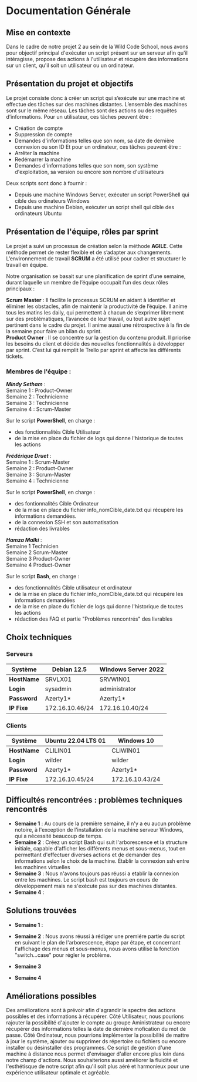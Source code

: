 # Documentation Générale

## Mise en contexte

Dans le cadre de notre projet 2 au sein de la Wild Code School, nous avons pour objectif principal d'exécuter un script présent sur un serveur afin qu'il intéragisse, propose des actions à l'utilisateur et récupère des informations sur un client, qu'il soit un utilisateur ou un ordinateur.

## Présentation du projet et objectifs

Le projet consiste donc à créer un script qui s’exécute sur une machine et effectue des tâches sur des machines distantes.
L’ensemble des machines sont sur le même réseau.
Les tâches sont des actions ou des requêtes d’informations. Pour un utilisateur, ces tâches peuvent être :

- Création de compte
- Suppression de compte
- Demandes d'informations telles que son nom, sa date de dernière connexion ou son ID
  Et pour un ordinateur, ces tâches peuvent être :
- Arrêter la machine
- Redémarrer la machine
- Demandes d'informations telles que son nom, son système d'exploitation, sa version ou encore son nombre d'utilisateurs

Deux scripts sont donc à fournir :

- Depuis une machine Windows Server, exécuter un script PowerShell qui cible des ordinateurs Windows
- Depuis une machine Debian, exécuter un script shell qui cible des ordinateurs Ubuntu

## Présentation de l'équipe, rôles par sprint

Le projet a suivi un processus de création selon la méthode **AGILE**. Cette méthode permet de rester flexible et de s’adapter aux changements. L’environnement de travail **SCRUM** a été utilisé pour cadrer et structurer le travail en équipe.

Notre organisation se basait sur une planification de sprint d’une semaine, durant laquelle un membre de l’équipe occupait l’un des deux rôles principaux :

**Scrum Master** : Il facilite le processus SCRUM en aidant à identifier et éliminer les obstacles, afin de maintenir la productivité de l’équipe. Il anime tous les matins les daily, qui permettent à chacun de s’exprimer librement sur des problématiques, l’avancée de leur travail, ou tout autre sujet pertinent dans le cadre du projet. Il anime aussi une rétrospective à la fin de la semaine pour faire un bilan du sprint.<br>
**Product Owner** : Il se concentre sur la gestion du contenu produit. Il priorise les besoins du client et décide des nouvelles fonctionnalités à développer par sprint. C’est lui qui remplit le Trello par sprint et affecte les différents tickets.

### Membres de l'équipe :

**_Mindy Setham_** :<br>
Semaine 1 : Product-Owner<br>
Semaine 2 : Technicienne<br> 
Semaine 3 : Technicienne<br>
Semaine 4 : Scrum-Master<br>

Sur le script **PowerShell**, en charge :

- des fonctionnalités Cible Utilisateur
- de la mise en place du fichier de logs qui donne l'historique de toutes les actions

**_Frédérique Druet_** :<br>
Semaine 1 : Scrum-Master<br>
Semaine 2 : Product-Owner<br>
Semaine 3 : Scrum-Master<br>
Semaine 4 : Technicienne<br>

Sur le script **PowerShell**, en charge :

- des fontionnalités Cible Ordinateur
- de la mise en place du fichier info_nomCible_date.txt qui récupère les informations demandées.
- de la connexion SSH et son automatisation
- rédaction des livrables

**_Hamza Malki_** :<br>
Semaine 1 Technicien<br>
Semaine 2 Scrum-Master<br>
Semaine 3 Product-Owner<br>
Semaine 4 Product-Owner<br>

Sur le script **Bash**, en charge :

- des fonctionnalités Cible utilisateur et ordinateur
- de la mise en place du fichier info_nomCible_date.txt qui récupère les informations demandées
- de la mise en place du fichier de logs qui donne l'historique de toutes les actions
- rédaction des FAQ et partie "Problèmes rencontrés" des livrables

## Choix techniques

### Serveurs

| **Système**  | **Debian 12.5** | **Windows Server 2022** |
| ------------ | --------------- | ----------------------- |
| **HostName** | SRVLX01         | SRVWIN01                |
| **Login**    | sysadmin        | administrator           |
| **Password** | Azerty1\*       | Azerty1\*               |
| **IP Fixe**  | 172.16.10.46/24 | 172.16.10.40/24         |

### Clients

| **Système**  | **Ubuntu 22.04 LTS 01** | **Windows 10**  |
| ------------ | ----------------------- | --------------- |
| **HostName** | CLILIN01                | CLIWIN01        |
| **Login**    | wilder                  | wilder          |
| **Password** | Azerty1\*               | Azerty1\*       |
| **IP Fixe**  | 172.16.10.45/24         | 172.16.10.43/24 |

## Difficultés rencontrées : problèmes techniques rencontrés

- **Semaine 1** :
  Au cours de la première semaine, il n'y a eu aucun problème notoire, à l'exception de l'installation de la machine serveur Windows, qui a nécessité beaucoup de temps.
- **Semaine 2** :
  Créez un script Bash qui suit l'arborescence et la structure initiale, capable d'afficher les différents menus et sous-menus, tout en permettant d'effectuer diverses actions et de demander des informations selon le choix de la machine.
  Établir la connexion ssh entre les machines virtuelles
- **Semaine 3** :
  Nous n'avons toujours pas réussi a etablir la connexion entre les machines.
  Le script bash est toujours en cours de développement mais ne s'exécute pas sur des machines distantes.
- **Semaine 4** :

## Solutions trouvées

- **Semaine 1** :

- **Semaine 2** :
  Nous avons réussi à rédiger une premiére partie du script en suivant le plan de l'arborescence, étape par étape,
  et concernant l'affichage des menus et sous-menus, nous avons utilisé la fonction "switch...case" pour régler le problème.
- **Semaine 3**
- **Semaine 4**

## Améliorations possibles

Des améliorations sont à prévoir afin d'agrandir le spectre des actions possibles et des informations à récupérer.
Côté Utilisateur, nous pourions rajouter la possibilité d'ajouter le compte au groupe Aministrateur ou encore récupérer des informations telles la date de dernière mofication du mot de passe.
Côté Ordinateur, nous pourrions implémenter la possibilité de mattre à jour le système, ajouter ou supprimer ds répertoire ou fichiers ou encore installer ou désinstaller des programmes.
Ce script de gestion d'une machine à distance nous permet d'envisager d'aller encore plus loin dans notre champ d'actions.
Nous souhaiterions aussi améliorer la fluidité et l'esthétisque de notre script afin qu'il soit plus aéré et harmonieux pour une expérience utilisateur optimale et agréable.
